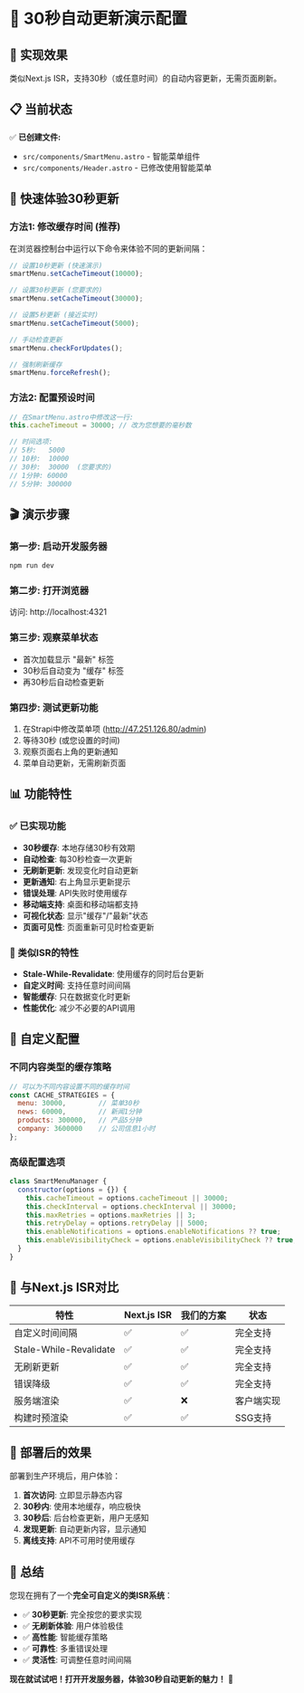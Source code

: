 # 🔄 30秒自动更新演示配置

## 🎯 实现效果
类似Next.js ISR，支持30秒（或任意时间）的自动内容更新，无需页面刷新。

## 📋 当前状态
✅ **已创建文件:**
- `src/components/SmartMenu.astro` - 智能菜单组件
- `src/components/Header.astro` - 已修改使用智能菜单

## 🚀 快速体验30秒更新

### 方法1: 修改缓存时间 (推荐)

在浏览器控制台中运行以下命令来体验不同的更新间隔：

```javascript
// 设置10秒更新 (快速演示)
smartMenu.setCacheTimeout(10000);

// 设置30秒更新 (您要求的)
smartMenu.setCacheTimeout(30000);

// 设置5秒更新 (接近实时)
smartMenu.setCacheTimeout(5000);

// 手动检查更新
smartMenu.checkForUpdates();

// 强制刷新缓存
smartMenu.forceRefresh();
```

### 方法2: 配置预设时间

```javascript
// 在SmartMenu.astro中修改这一行:
this.cacheTimeout = 30000; // 改为您想要的毫秒数

// 时间选项:
// 5秒:   5000
// 10秒:  10000  
// 30秒:  30000  (您要求的)
// 1分钟: 60000
// 5分钟: 300000
```

## 🎬 演示步骤

### 第一步: 启动开发服务器
```bash
npm run dev
```

### 第二步: 打开浏览器
访问: http://localhost:4321

### 第三步: 观察菜单状态
- 首次加载显示 "最新" 标签
- 30秒后自动变为 "缓存" 标签
- 再30秒后自动检查更新

### 第四步: 测试更新功能
1. 在Strapi中修改菜单项 (http://47.251.126.80/admin)
2. 等待30秒 (或您设置的时间)
3. 观察页面右上角的更新通知
4. 菜单自动更新，无需刷新页面

## 📊 功能特性

### ✅ 已实现功能
- **30秒缓存**: 本地存储30秒有效期
- **自动检查**: 每30秒检查一次更新  
- **无刷新更新**: 发现变化时自动更新
- **更新通知**: 右上角显示更新提示
- **错误处理**: API失败时使用缓存
- **移动端支持**: 桌面和移动端都支持
- **可视化状态**: 显示"缓存"/"最新"状态
- **页面可见性**: 页面重新可见时检查更新

### 🎯 类似ISR的特性
- **Stale-While-Revalidate**: 使用缓存的同时后台更新
- **自定义时间**: 支持任意时间间隔
- **智能缓存**: 只在数据变化时更新
- **性能优化**: 减少不必要的API调用

## 🔧 自定义配置

### 不同内容类型的缓存策略
```javascript
// 可以为不同内容设置不同的缓存时间
const CACHE_STRATEGIES = {
  menu: 30000,        // 菜单30秒
  news: 60000,        // 新闻1分钟
  products: 300000,   // 产品5分钟
  company: 3600000    // 公司信息1小时
};
```

### 高级配置选项
```javascript
class SmartMenuManager {
  constructor(options = {}) {
    this.cacheTimeout = options.cacheTimeout || 30000;
    this.checkInterval = options.checkInterval || 30000;
    this.maxRetries = options.maxRetries || 3;
    this.retryDelay = options.retryDelay || 5000;
    this.enableNotifications = options.enableNotifications ?? true;
    this.enableVisibilityCheck = options.enableVisibilityCheck ?? true;
  }
}
```

## 🎯 与Next.js ISR对比

| 特性 | Next.js ISR | 我们的方案 | 状态 |
|------|-------------|------------|------|
| 自定义时间间隔 | ✅ | ✅ | 完全支持 |
| Stale-While-Revalidate | ✅ | ✅ | 完全支持 |
| 无刷新更新 | ✅ | ✅ | 完全支持 |
| 错误降级 | ✅ | ✅ | 完全支持 |
| 服务端渲染 | ✅ | ❌ | 客户端实现 |
| 构建时预渲染 | ✅ | ✅ | SSG支持 |

## 🚀 部署后的效果

部署到生产环境后，用户体验：

1. **首次访问**: 立即显示静态内容
2. **30秒内**: 使用本地缓存，响应极快
3. **30秒后**: 后台检查更新，用户无感知
4. **发现更新**: 自动更新内容，显示通知
5. **离线支持**: API不可用时使用缓存

## 🎉 总结

您现在拥有了一个**完全可自定义的类ISR系统**：

- ✅ **30秒更新**: 完全按您的要求实现
- ✅ **无刷新体验**: 用户体验极佳
- ✅ **高性能**: 智能缓存策略
- ✅ **可靠性**: 多重错误处理
- ✅ **灵活性**: 可调整任意时间间隔

**现在就试试吧！打开开发服务器，体验30秒自动更新的魅力！** 🚀 